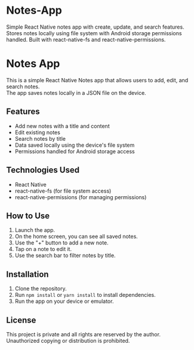 # Notes-App
Simple React Native notes app with create, update, and search features. Stores notes locally using file system with Android storage permissions handled. Built with react-native-fs and react-native-permissions.

# Notes App

This is a simple React Native Notes app that allows users to add, edit, and search notes.  
The app saves notes locally in a JSON file on the device.

## Features
- Add new notes with a title and content
- Edit existing notes
- Search notes by title
- Data saved locally using the device's file system
- Permissions handled for Android storage access

## Technologies Used
- React Native
- react-native-fs (for file system access)
- react-native-permissions (for managing permissions)

## How to Use
1. Launch the app.
2. On the home screen, you can see all saved notes.
3. Use the "+" button to add a new note.
4. Tap on a note to edit it.
5. Use the search bar to filter notes by title.

## Installation
1. Clone the repository.
2. Run `npm install` or `yarn install` to install dependencies.
3. Run the app on your device or emulator.

## License

This project is private and all rights are reserved by the author.  
Unauthorized copying or distribution is prohibited.
